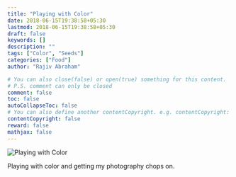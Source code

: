 ```yaml
---
title: "Playing with Color"
date: 2018-06-15T19:38:58+05:30
lastmod: 2018-06-15T19:38:58+05:30
draft: false
keywords: []
description: ""
tags: ["Color", "Seeds"]
categories: ["Food"]
author: "Rajiv Abraham"

# You can also close(false) or open(true) something for this content.
# P.S. comment can only be closed
comment: false
toc: false
autoCollapseToc: false
# You can also define another contentCopyright. e.g. contentCopyright: "This is another copyright."
contentCopyright: false
reward: false
mathjax: false
---
```


![Playing with Color](https://res.cloudinary.com/abraham/image/upload/v1529071490/IMG_20180614_111053.jpg "Playing with Color")

Playing with color and getting my photography chops on.